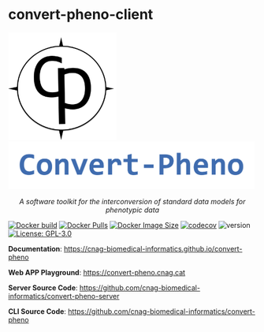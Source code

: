 # convert-pheno-client

<p align="left">
  <a href="https://github.com/cnag-biomedical-informatics/convert-pheno"><img src="https://github.com/cnag-biomedical-informatics/convert-pheno/blob/main/docs/img/CP-logo.png" width="220" alt="Convert-Pheno"></a>
  <a href="https://github.com/cnag-biomedical-informatics/convert-pheno"><img src="https://github.com/cnag-biomedical-informatics/convert-pheno/blob/main/docs/img/CP-text.png" width="500" alt="Convert-Pheno"></a>
</p>
<p align="center">
    <em>A software toolkit for the interconversion of standard data models for phenotypic data</em>
</p>

[![Docker build](https://github.com/CNAG-Biomedical-Informatics/convert-pheno-ui/actions/workflows/docker-build-client.yml/badge.svg)](https://github.com/CNAG-Biomedical-Informatics/convert-pheno-ui/actions/workflows/docker-build-client.yml)
[![Docker Pulls](https://badgen.net/docker/pulls/leistivo/convert-pheno-ui-client?label=pulls&icon=docker)](https://hub.docker.com/r/leistivo/convert-pheno-ui-client)
[![Docker Image Size](https://badgen.net/docker/size/leistivo/convert-pheno-ui-client?label=image%20size&icon=docker)](https://hub.docker.com/r/leistivo/convert-pheno-ui-client)
[![codecov](https://codecov.io/gh/CNAG-Biomedical-Informatics/convert-pheno-ui/branch/main/graph/badge.svg?flag=client)](https://app.codecov.io/gh/CNAG-Biomedical-Informatics/convert-pheno-ui/tree/main/convertPheno_client%2Fsrc%2Fcode)
![version](https://img.shields.io/badge/version-0.0.0_beta-orange)
[![License: GPL-3.0](https://img.shields.io/pypi/l/fpvgcc.svg)](https://www.gnu.org/licenses/gpl-3.0.en.html)

**Documentation**: <a href="https://cnag-biomedical-informatics.github.io/convert-pheno" target="_blank">https://cnag-biomedical-informatics.github.io/convert-pheno</a>

**Web APP Playground**: <a href="https://convert-pheno.cnag.cat" target="_blank">https://convert-pheno.cnag.cat</a>

**Server Source Code**: <a href="https://github.com/cnag-biomedical-informatics/convert-pheno-server" target="_blank">https://github.com/cnag-biomedical-informatics/convert-pheno-server</a>

**CLI Source Code**: <a href="https://github.com/cnag-biomedical-informatics/convert-pheno" target="_blank">https://github.com/cnag-biomedical-informatics/convert-pheno</a>
